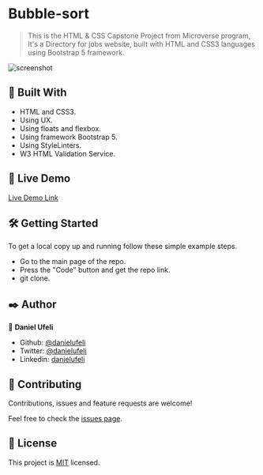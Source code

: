 # Bubble-sort

> This is the HTML & CSS Capstone Project from Microverse program, It's a Directory for jobs website, built with HTML and CSS3 languages using Bootstrap 5 framework.

![screenshot](./asset/images/screenshot.png)


## 🔧 Built With

- HTML and CSS3.
- Using UX.
- Using floats and flexbox.
- Using framework Bootstrap 5.
- Using StyleLinters.
- W3 HTML Validation Service.

## 🔴 Live Demo

[Live Demo Link](https://danielufeli.github.io/directory-of-jobs/)


## 🛠 Getting Started

To get a local copy up and running follow these simple example steps.

- Go to the main page of the repo.
- Press the "Code" button and get the repo link.
- git clone.

## ✒️ Author

👤 **Daniel Ufeli**

- Github: [@danielufeli](https://github.com/danielufeli)
- Twitter: [@danielufeli](https://twitter.com/danielufeli)
- Linkedin: [danielufeli](https://www.linkedin.com/in/danielufeli/)

## 🤝 Contributing

Contributions, issues and feature requests are welcome!

Feel free to check the [issues page](https://github.com/danielufeli/directory-of-jobs/issues).

## 📝 License

This project is [MIT](LICENSE) licensed.
